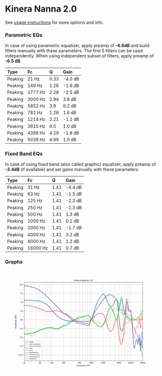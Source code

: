 # Kinera Nanna 2.0
See [usage instructions](https://github.com/jaakkopasanen/AutoEq#usage) for more options and info.

### Parametric EQs
In case of using parametric equalizer, apply preamp of **-6.6dB** and build filters manually
with these parameters. The first 5 filters can be used independently.
When using independent subset of filters, apply preamp of **-6.5 dB**.

| Type    | Fc      |    Q | Gain    |
|:--------|:--------|:-----|:--------|
| Peaking | 21 Hz   | 0.33 | -4.0 dB |
| Peaking | 149 Hz  | 1.26 | -1.9 dB |
| Peaking | 1777 Hz | 2.28 | -2.5 dB |
| Peaking | 3000 Hz | 2.94 | 3.8 dB  |
| Peaking | 5852 Hz | 3.9  | 6.2 dB  |
| Peaking | 782 Hz  | 1.26 | 1.6 dB  |
| Peaking | 1214 Hz | 2.21 | -1.1 dB |
| Peaking | 3615 Hz | 6.5  | 1.0 dB  |
| Peaking | 4388 Hz | 4.29 | -1.8 dB |
| Peaking | 5038 Hz | 4.99 | 1.0 dB  |

### Fixed Band EQs
In case of using fixed band (also called graphic) equalizer, apply preamp of **-3.4dB**
(if available) and set gains manually with these parameters.

| Type    | Fc       |    Q | Gain    |
|:--------|:---------|:-----|:--------|
| Peaking | 31 Hz    | 1.41 | -4.4 dB |
| Peaking | 63 Hz    | 1.41 | -1.5 dB |
| Peaking | 125 Hz   | 1.41 | -2.2 dB |
| Peaking | 250 Hz   | 1.41 | -1.3 dB |
| Peaking | 500 Hz   | 1.41 | 1.3 dB  |
| Peaking | 1000 Hz  | 1.41 | 0.1 dB  |
| Peaking | 2000 Hz  | 1.41 | -1.7 dB |
| Peaking | 4000 Hz  | 1.41 | 3.2 dB  |
| Peaking | 8000 Hz  | 1.41 | 1.2 dB  |
| Peaking | 16000 Hz | 1.41 | 0.7 dB  |

### Graphs
![](./Kinera%20Nanna%202.0.png)